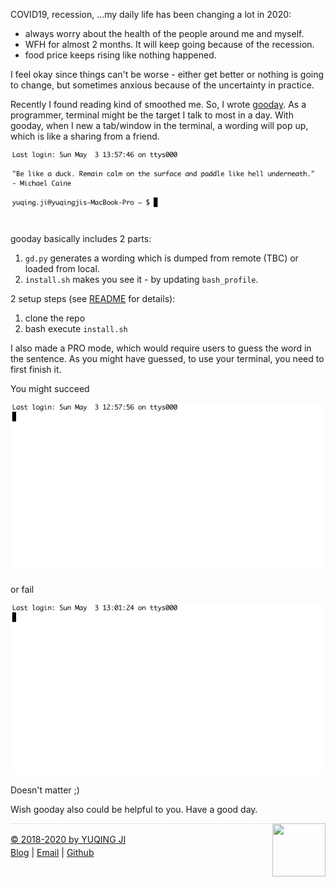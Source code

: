 COVID19, recession, ...my daily life has been changing a lot in 2020:
- always worry about the health of the people around me and myself.
- WFH for almost 2 months. It will keep going because of the recession. 
- food price keeps rising like nothing happened. 

I feel okay since things can't be worse - either get better or nothing is going to change, but sometimes anxious because of the uncertainty in practice.

Recently I found reading kind of smoothed me. So, I wrote [gooday](https://github.com/vjyq/gooday). 
As a programmer, terminal might be the target I talk to most in a day. 
With gooday, when I new a tab/window in the terminal, a wording will pop up, 
which is like a sharing from a friend.

![basic](demo/basic.gif)

gooday basically includes 2 parts:
1. `gd.py` generates a wording which is dumped from remote (TBC) or loaded from local. 
2. `install.sh` makes you see it - by updating `bash_profile`.

2 setup steps (see [README](https://github.com/vjyq/gooday) for details):
1. clone the repo
2. bash execute `install.sh`

I also made a PRO mode, which would require users to guess the word in the sentence. 
As you might have guessed, to use your terminal, you need to first finish it. 

You might succeed

![pro-succeeded](./demo/pro/success.gif)

or fail

![pro-failed](./demo/pro/failure.gif)

Doesn't matter ;)

Wish gooday also could be helpful to you. Have a good day.

<div><a href="https://vjyq.github.io/en/about"><img src="https://github.com/vjyq/vjyq.github.io/blob/master/avatar.png?raw=true" style="float:right;width:85px;height:85px"/><div style="border-top:1px solid #e1e4e8;padding-top:16px"></div>
<div>© 2018-2020 by YUQING JI</div>
<div style="padding-top:0.3em"><a href="https://vjyq.github.io/vjyq.github.io/en/">Blog</a> | <a href="mailto:yuqing.ji@outlook.com">Email</a> | <a href="https://github.com/vjyq">Github</a></div>